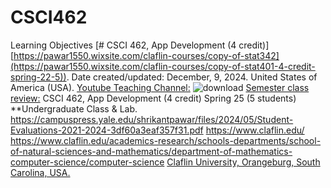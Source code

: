 # CSCI462

Learning Objectives [# CSCI 462, App Development (4 credit)][https://pawar1550.wixsite.com/claflin-courses/copy-of-stat342](https://pawar1550.wixsite.com/claflin-courses/copy-of-stat401-4-credit-spring-22-5)). Date created/updated: December, 9, 2024.
United States of America (USA).
[Youtube Teaching Channel:](https://www.youtube.com/playlist?list=PLKka-JHtsz80sJ_uQ8wZ4cnLNB9yRJNoV)
![download](https://github.com/user-attachments/assets/72fa4674-a3b7-472f-a029-07b3d6e02886)
[Semester class review:](https://youtu.be/Pju8ecWWRAw)
CSCI 462, App Development (4 credit) Spring 25 (5 students) **Undergraduate Class & Lab. https://campuspress.yale.edu/shrikantpawar/files/2024/05/Student-Evaluations-2021-2024-3df60a3eaf357f31.pdf
https://www.claflin.edu/ https://www.claflin.edu/academics-research/schools-departments/school-of-natural-sciences-and-mathematics/department-of-mathematics-computer-science/computer-science
[Claflin University, Orangeburg, South Carolina, USA.](https://www.claflin.edu/docs/default-source/academic-affairs-student-services/2018-2020-undergraduate-catalog_final_aug-21-2019_web.pdf?sfvrsn=15bf3f0e_6)


